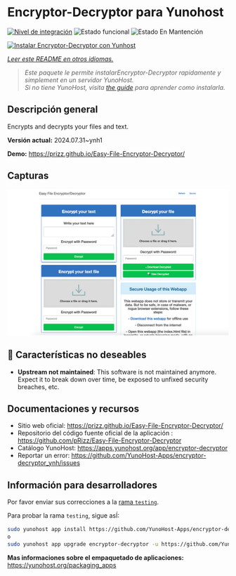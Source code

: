 <!--
Este archivo README esta generado automaticamente<https://github.com/YunoHost/apps/tree/master/tools/readme_generator>
No se debe editar a mano.
-->

# Encryptor-Decryptor para Yunohost

[![Nivel de integración](https://dash.yunohost.org/integration/encryptor-decryptor.svg)](https://ci-apps.yunohost.org/ci/apps/encryptor-decryptor/) ![Estado funcional](https://ci-apps.yunohost.org/ci/badges/encryptor-decryptor.status.svg) ![Estado En Mantención](https://ci-apps.yunohost.org/ci/badges/encryptor-decryptor.maintain.svg)

[![Instalar Encryptor-Decryptor con Yunhost](https://install-app.yunohost.org/install-with-yunohost.svg)](https://install-app.yunohost.org/?app=encryptor-decryptor)

*[Leer este README en otros idiomas.](./ALL_README.md)*

> *Este paquete le permite instalarEncryptor-Decryptor rapidamente y simplement en un servidor YunoHost.*  
> *Si no tiene YunoHost, visita [the guide](https://yunohost.org/install) para aprender como instalarla.*

## Descripción general

Encrypts and decrypts your files and text.

**Versión actual:** 2024.07.31~ynh1

**Demo:** <https://prizz.github.io/Easy-File-Encryptor-Decryptor/>

## Capturas

![Captura de Encryptor-Decryptor](./doc/screenshots/screenshot.png)

## :red_circle: Características no deseables

- **Upstream not maintained**: This software is not maintained anymore. Expect it to break down over time, be exposed to unfixed security breaches, etc.

## Documentaciones y recursos

- Sitio web oficial: <https://prizz.github.io/Easy-File-Encryptor-Decryptor/>
- Repositorio del código fuente oficial de la aplicación : <https://github.com/pRizz/Easy-File-Encryptor-Decryptor>
- Catálogo YunoHost: <https://apps.yunohost.org/app/encryptor-decryptor>
- Reportar un error: <https://github.com/YunoHost-Apps/encryptor-decryptor_ynh/issues>

## Información para desarrolladores

Por favor enviar sus correcciones a la [rama `testing`](https://github.com/YunoHost-Apps/encryptor-decryptor_ynh/tree/testing).

Para probar la rama `testing`, sigue asÍ:

```bash
sudo yunohost app install https://github.com/YunoHost-Apps/encryptor-decryptor_ynh/tree/testing --debug
o
sudo yunohost app upgrade encryptor-decryptor -u https://github.com/YunoHost-Apps/encryptor-decryptor_ynh/tree/testing --debug
```

**Mas informaciones sobre el empaquetado de aplicaciones:** <https://yunohost.org/packaging_apps>
